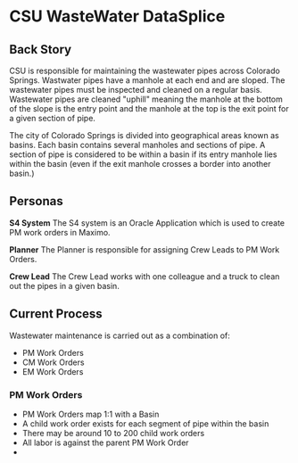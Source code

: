 # CSU WasteWater DataSplice

## Back Story

CSU is responsible for maintaining the wastewater pipes across Colorado Springs. Wastwater pipes have a manhole at each end and are sloped. The wastewater pipes must be inspected and cleaned on a regular basis. Wastewater pipes are cleaned "uphill" meaning the manhole at the bottom of the slope is the entry point and the manhole at the top is the exit point for a given section of pipe.

The city of Colorado Springs is divided into geographical areas known as basins. Each basin contains several manholes and sections of pipe. A section of pipe is considered to be within a basin if its entry manhole lies within the basin (even if the exit manhole crosses a border into another basin.)

## Personas

__S4 System__
The S4 system is an Oracle Application which is used to create PM work orders in Maximo.

__Planner__
The Planner is responsible for assigning Crew Leads to PM Work Orders.

__Crew Lead__
The Crew Lead works with one colleague and a truck to clean out the pipes in a given basin.

## Current Process

Wastewater maintenance is carried out as a combination of:

- PM Work Orders
- CM Work Orders
- EM Work Orders

### PM Work Orders

- PM Work Orders map 1:1 with a Basin
- A child work order exists for each segment of pipe within the basin
- There may be around 10 to 200 child work orders
- All labor is against the parent PM Work Order
-
